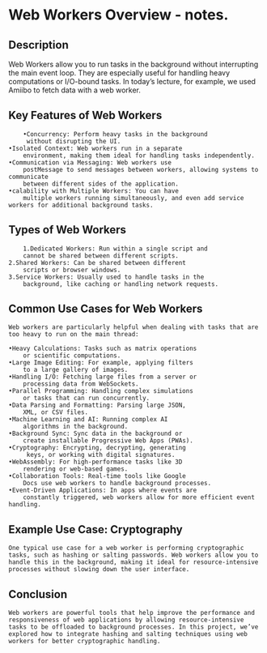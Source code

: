# Web Workers Overview - notes.


## Description
Web Workers allow you to run tasks in the background without interrupting the main event loop. They are especially useful for handling heavy computations or I/O-bound tasks. In today’s lecture, for example, we used Amiibo to fetch data with a web worker.


## Key Features of Web Workers
    	•Concurrency: Perform heavy tasks in the background 
         without disrupting the UI.
	•Isolated Context: Web workers run in a separate 
        environment, making them ideal for handling tasks independently.
	•Communication via Messaging: Web workers use 
        postMessage to send messages between workers, allowing systems to communicate
        between different sides of the application.
	•calability with Multiple Workers: You can have 
        multiple workers running simultaneously, and even add service workers for additional background tasks. 

## Types of Web Workers
    	1.Dedicated Workers: Run within a single script and 
        cannot be shared between different scripts.
	2.Shared Workers: Can be shared between different 
        scripts or browser windows.
	3.Service Workers: Usually used to handle tasks in the 
        background, like caching or handling network requests.


## Common Use Cases for Web Workers
	Web workers are particularly helpful when dealing with tasks that are too heavy to run on the main thread:

	•Heavy Calculations: Tasks such as matrix operations 
        or scientific computations.
	•Large Image Editing: For example, applying filters 
        to a large gallery of images.
	•Handling I/O: Fetching large files from a server or 
        processing data from WebSockets.
	•Parallel Programming: Handling complex simulations 
        or tasks that can run concurrently.
	•Data Parsing and Formatting: Parsing large JSON, 
        XML, or CSV files.
	•Machine Learning and AI: Running complex AI 
        algorithms in the background.
	•Background Sync: Sync data in the background or 
        create installable Progressive Web Apps (PWAs).
	•Cryptography: Encrypting, decrypting, generating
         keys, or working with digital signatures.
	•WebAssembly: For high-performance tasks like 3D 
        rendering or web-based games.
	•Collaboration Tools: Real-time tools like Google 
        Docs use web workers to handle background processes.
	•Event-Driven Applications: In apps where events are 
        constantly triggered, web workers allow for more efficient event handling.

## Example Use Case: Cryptography
    One typical use case for a web worker is performing cryptographic tasks, such as hashing or salting passwords. Web workers allow you to handle this in the background, making it ideal for resource-intensive processes without slowing down the user interface.

## Conclusion
    Web workers are powerful tools that help improve the performance and responsiveness of web applications by allowing resource-intensive tasks to be offloaded to background processes. In this project, we’ve explored how to integrate hashing and salting techniques using web workers for better cryptographic handling.

